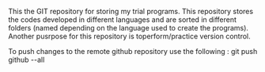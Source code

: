 This the GIT repository for storing my trial programs. This repository stores the codes developed in different languages and are sorted in different folders (named depending on the language used to create the programs). Another pusrpose for this repository is toperform/practice version control. 


To push changes to the remote github repository use the following :
git push github --all
